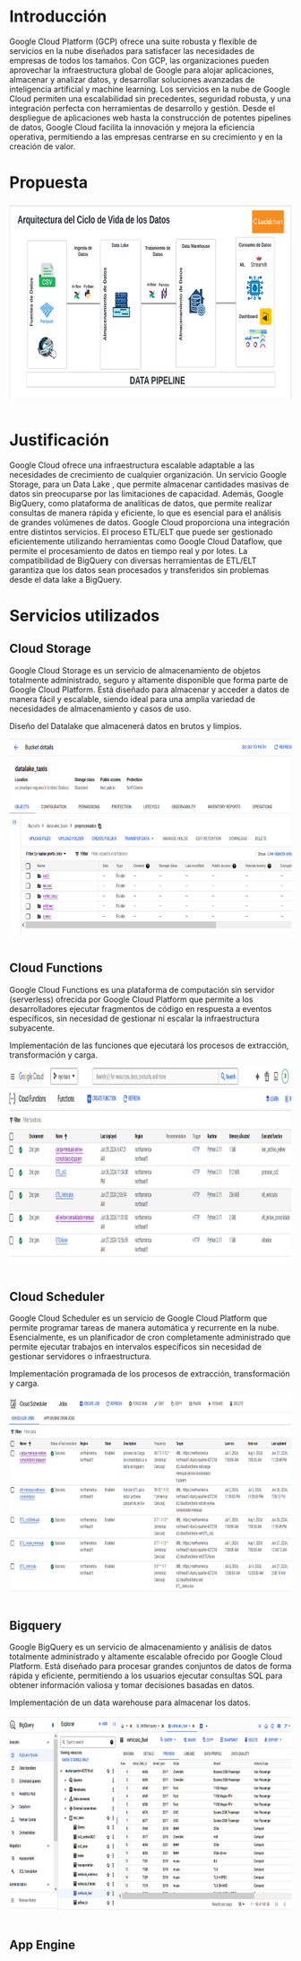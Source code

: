 # Introducción

Google Cloud Platform (GCP) ofrece una suite robusta y flexible de servicios en la nube diseñados para satisfacer las necesidades de empresas de todos los tamaños. Con GCP, las organizaciones pueden aprovechar la infraestructura global de Google para alojar aplicaciones, almacenar y analizar datos, y desarrollar soluciones avanzadas de inteligencia artificial y machine learning. Los servicios en la nube de Google Cloud permiten una escalabilidad sin precedentes, seguridad robusta, y una integración perfecta con herramientas de desarrollo y gestión. Desde el despliegue de aplicaciones web hasta la construcción de potentes pipelines de datos, Google Cloud facilita la innovación y mejora la eficiencia operativa, permitiendo a las empresas centrarse en su crecimiento y en la creación de valor.


# Propuesta
<div style="display: flex; justify-content:space-between;">
        <img src="../img/Arquitectura.png" alt="Imagen 3" width="800" height="350">
</div>
</br>

# Justificación

Google Cloud ofrece una infraestructura escalable adaptable a las necesidades de crecimiento de cualquier organización. Un servicio Google Storage, para un Data Lake , que permite almacenar cantidades masivas de datos sin preocuparse por las limitaciones de capacidad. Además, Google BigQuery, como plataforma de analíticas de datos, que permite realizar consultas de manera rápida y eficiente, lo que es esencial para el análisis de grandes volúmenes de datos.
Google Cloud proporciona una integración entre distintos servicios. El proceso ETL/ELT que puede ser gestionado eficientemente utilizando herramientas como Google Cloud Dataflow, que permite el procesamiento de datos en tiempo real y por lotes. La compatibilidad de BigQuery con diversas herramientas de ETL/ELT garantiza que los datos sean procesados y transferidos sin problemas desde el data lake a BigQuery.

# Servicios utilizados

## Cloud Storage

Google Cloud Storage es un servicio de almacenamiento de objetos totalmente administrado, seguro y altamente disponible que forma parte de Google Cloud Platform. Está diseñado para almacenar y acceder a datos de manera fácil y escalable, siendo ideal para una amplia variedad de necesidades de almacenamiento y casos de uso.

Diseño del Datalake que almacenerá datos en brutos y limpios.
<div style="display: flex; justify-content:space-between;">
        <img src="../img/bucket_datalake.png" alt="Imagen 3" width="800" height="350">
</div>
</br>

## Cloud Functions

Google Cloud Functions es una plataforma de computación sin servidor (serverless) ofrecida por Google Cloud Platform que permite a los desarrolladores ejecutar fragmentos de código en respuesta a eventos específicos, sin necesidad de gestionar ni escalar la infraestructura subyacente.

Implementación de las funciones que ejecutará los procesos de extracción, transformación y carga.
<div style="display: flex; justify-content:space-between;">
        <img src="../img/functions.png" alt="Imagen 3" width="800" height="350">
</div>
</br>

## Cloud Scheduler

Google Cloud Scheduler es un servicio de Google Cloud Platform que permite programar tareas de manera automática y recurrente en la nube. Esencialmente, es un planificador de cron completamente administrado que permite ejecutar trabajos en intervalos específicos sin necesidad de gestionar servidores o infraestructura.

Implementación programada de los procesos de extracción, transformación y carga.
<div style="display: flex; justify-content:space-between;">
        <img src="../img/scheduler.png" alt="Imagen 3" width="800" height="350">
</div>
</br>

## Bigquery

Google BigQuery es un servicio de almacenamiento y análisis de datos totalmente administrado y altamente escalable ofrecido por Google Cloud Platform. Está diseñado para procesar grandes conjuntos de datos de forma rápida y eficiente, permitiendo a los usuarios ejecutar consultas SQL para obtener información valiosa y tomar decisiones basadas en datos.

Implementación de un data warehouse para almacenar los datos.
<div style="display: flex; justify-content:space-between;">
        <img src="../img/bigquery.png" alt="Imagen 3" width="800" height="350">
</div>
</br>

## App Engine
